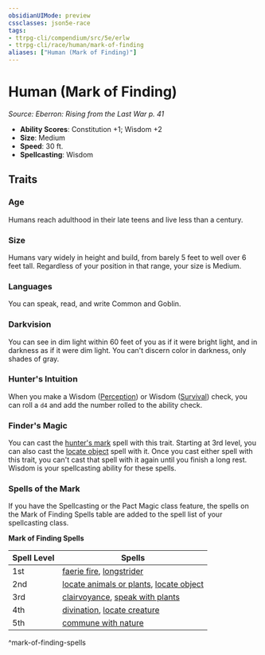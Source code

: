 ```yaml
---
obsidianUIMode: preview
cssclasses: json5e-race
tags:
- ttrpg-cli/compendium/src/5e/erlw
- ttrpg-cli/race/human/mark-of-finding
aliases: ["Human (Mark of Finding)"]
---
```

# Human (Mark of Finding)
*Source: Eberron: Rising from the Last War p. 41*  


- **Ability Scores**: Constitution +1; Wisdom +2
- **Size**: Medium
- **Speed**: 30 ft.
- **Spellcasting**: Wisdom

## Traits

### Age

Humans reach adulthood in their late teens and live less than a century.

### Size

Humans vary widely in height and build, from barely 5 feet to well over 6 feet tall. Regardless of your position in that range, your size is Medium.

### Languages

You can speak, read, and write Common and Goblin.

### Darkvision

You can see in dim light within 60 feet of you as if it were bright light, and in darkness as if it were dim light. You can't discern color in darkness, only shades of gray.

### Hunter's Intuition

When you make a Wisdom ([Perception](Misc%20Files/CLI/rules/skills.md#Perception)) or Wisdom ([Survival](Misc%20Files/CLI/rules/skills.md#Survival)) check, you can roll a `d4` and add the number rolled to the ability check.

### Finder's Magic

You can cast the [hunter's mark](Misc%20Files/CLI/compendium/spells/hunters-mark-xphb.md) spell with this trait. Starting at 3rd level, you can also cast the [locate object](Misc%20Files/CLI/compendium/spells/locate-object-xphb.md) spell with it. Once you cast either spell with this trait, you can't cast that spell with it again until you finish a long rest. Wisdom is your spellcasting ability for these spells.

### Spells of the Mark

If you have the Spellcasting or the Pact Magic class feature, the spells on the Mark of Finding Spells table are added to the spell list of your spellcasting class.

**Mark of Finding Spells**

| Spell Level | Spells |
|-------------|--------|
| 1st | [faerie fire](Misc%20Files/CLI/compendium/spells/faerie-fire-xphb.md), [longstrider](Misc%20Files/CLI/compendium/spells/longstrider-xphb.md) |
| 2nd | [locate animals or plants](Misc%20Files/CLI/compendium/spells/locate-animals-or-plants-xphb.md), [locate object](Misc%20Files/CLI/compendium/spells/locate-object-xphb.md) |
| 3rd | [clairvoyance](Misc%20Files/CLI/compendium/spells/clairvoyance-xphb.md), [speak with plants](Misc%20Files/CLI/compendium/spells/speak-with-plants-xphb.md) |
| 4th | [divination](Misc%20Files/CLI/compendium/spells/divination-xphb.md), [locate creature](Misc%20Files/CLI/compendium/spells/locate-creature-xphb.md) |
| 5th | [commune with nature](Misc%20Files/CLI/compendium/spells/commune-with-nature-xphb.md) |
^mark-of-finding-spells